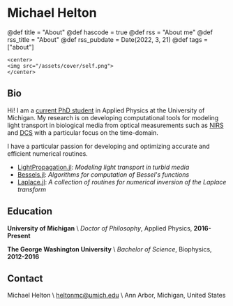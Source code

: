 # Michael Helton

@def title = "About"
@def hascode = true
@def rss = "About me"
@def rss_title = "About"
@def rss_pubdate = Date(2022, 3, 21)
@def tags = ["about"]

~~~
<center>
<img src="/assets/cover/self.png">
</center>
~~~

## Bio

Hi! I am a [current PhD student](https://lsa.umich.edu/appliedphysics/people/graduate-students/michael-helton.html) in Applied Physics at the University of Michigan.
My research is on developing computational tools for modeling light transport in biological media from optical measurements such
as [NIRS](https://en.wikipedia.org/wiki/Near-infrared_spectroscopy) and [DCS](https://en.wikipedia.org/wiki/Diffusing-wave_spectroscopy)
with a particular focus on the time-domain.

I have a particular passion for developing and optimizing accurate and efficient numerical routines.
* [LightPropagation.jl](https://github.com/heltonmc/LightPropagation.jl): _Modeling light transport in turbid media_
* [Bessels.jl](https://github.com/heltonmc/Bessels.jl): _Algorithms for computation of Bessel's functions_
* [Laplace.jl](https://github.com/heltonmc/Laplace.jl): _A collection of routines for numerical inversion of the Laplace transform_

## Education

**University of Michigan** \\
_Doctor of Philosophy_, Applied Physics, **2016-Present**

**The George Washington University** \\
_Bachelor of Science_, Biophysics, **2012-2016**

## Contact
Michael Helton \\
heltonmc@umich.edu \\
Ann Arbor, Michigan, United States